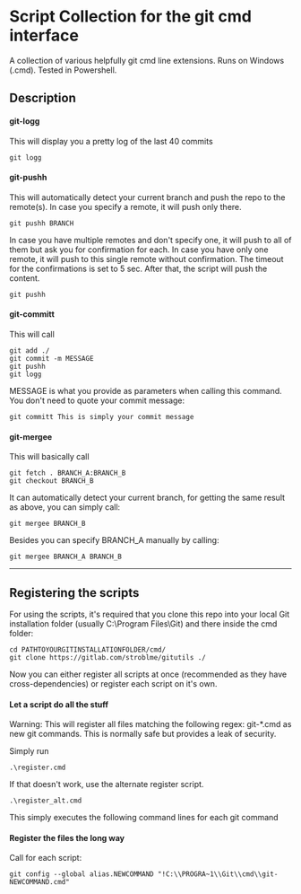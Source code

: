 # Script Collection for the git cmd interface

A collection of various helpfully git cmd line extensions.
Runs on Windows (.cmd). Tested in Powershell.

## Description

#### git-logg

This will display you a pretty log of the last 40 commits

```
git logg
```

#### git-pushh

This will automatically detect your current branch and push the repo to the remote(s).
In case you specify a remote, it will push only there.
```
git pushh BRANCH
```

In case you have multiple remotes and don't specify one, it will push to all of them but ask you for confirmation for each.
In case you have only one remote, it will push to this single remote without confirmation.
The timeout for the confirmations is set to 5 sec. After that, the script will push the content.
```
git pushh
```

#### git-committ

This will call
```
git add ./
git commit -m MESSAGE
git pushh
git logg
```

MESSAGE is what you provide as parameters when calling this command. You don't need to quote your commit message:

```
git committ This is simply your commit message
```

#### git-mergee

This will basically call
```
git fetch . BRANCH_A:BRANCH_B
git checkout BRANCH_B
```

It can automatically detect your current branch, for getting the same result as above, you can simply call:

```
git mergee BRANCH_B
```

Besides you can specify BRANCH_A manually by calling:
```
git mergee BRANCH_A BRANCH_B
```

---

## Registering the scripts

For using the scripts, it's required that you clone this repo into your local Git installation folder (usually C:\Program Files\Git) and there inside the cmd folder:
```
cd PATHTOYOURGITINSTALLATIONFOLDER/cmd/
git clone https://gitlab.com/stroblme/gitutils ./
```

Now you can either register all scripts at once (recommended as they have cross-dependencies) or register each script on it's own.

#### Let a script do all the stuff

Warning: This will register all files matching the following regex: git-*.cmd as new git commands. This is normally safe but provides a leak of security.

Simply run

```
.\register.cmd
```

If that doesn't work, use the alternate register script.

```
.\register_alt.cmd
```

This simply executes the following command lines for each git command

#### Register the files the long way

Call for each script:

```
git config --global alias.NEWCOMMAND "!C:\\PROGRA~1\\Git\\cmd\\git-NEWCOMMAND.cmd"
```
